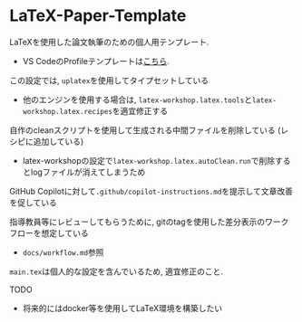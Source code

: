 # LaTeX-Paper-Template

LaTeXを使用した論文執筆のための個人用テンプレート.

* VS CodeのProfileテンプレートは[こちら](https://gist.github.com/sakashita44/d2b48b0dbb1fffc89f1da1d744b262bc#file-latex-vs-code-profile).

この設定では, `uplatex`を使用してタイプセットしている

* 他のエンジンを使用する場合は, `latex-workshop.latex.tools`と`latex-workshop.latex.recipes`を適宜修正する

自作のcleanスクリプトを使用して生成される中間ファイルを削除している (レシピに追加している)

* latex-workshopの設定で`latex-workshop.latex.autoClean.run`で削除するとlogファイルが消えてしまうため

GitHub Copilotに対して`.github/copilot-instructions.md`を提示して文章改善を促している

指導教員等にレビューしてもらうために, gitのtagを使用した差分表示のワークフローを想定している

* `docs/workflow.md`参照

`main.tex`は個人的な設定を含んでいるため, 適宜修正のこと.

TODO

* 将来的にはdocker等を使用してLaTeX環境を構築したい
